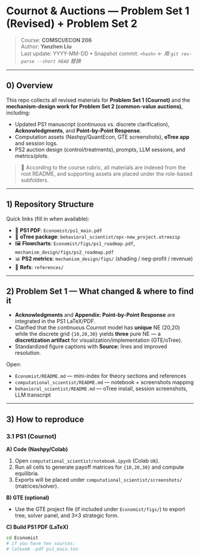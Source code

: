 # Cournot & Auctions — Problem Set 1 (Revised) + Problem Set 2

> Course: **COMSCI/ECON 206**  
> Author: **Yanzhen Liu**  
> Last update: YYYY-MM-DD • Snapshot commit: `<hash>`  ← _用 `git rev-parse --short HEAD` 替换_

---

## 0) Overview

This repo collects all revised materials for **Problem Set 1 (Cournot)** and the **mechanism-design work for Problem Set 2 (common-value auctions)**, including:
- Updated PS1 manuscript (continuous vs. discrete clarification), **Acknowledgments**, and **Point-by-Point Response**.
- Computation assets (Nashpy/QuantEcon, GTE screenshots), **oTree app** and session logs.
- PS2 auction design (control/treatments), prompts, LLM sessions, and metrics/plots.

> 📌 According to the course rubric, all materials are indexed from the root README, and supporting assets are placed under the role-based subfolders.

---

## 1) Repository Structure


Quick links (fill in when available):
- 📄 **PS1 PDF**: `Economist/ps1_main.pdf`  
- 🧩 **oTree package**: `behavioral_scientist/opc-new_project.otreezip`  
- 🖼 **Flowcharts**: `Economist/figs/ps1_roadmap.pdf`, `mechanism_design/figs/ps2_roadmap.pdf`  
- 📊 **PS2 metrics**: `mechanism_design/figs/` (shading / neg-profit / revenue)  
- 🧾 **Refs**: `references/` 

---

## 2) Problem Set 1 — What changed & where to find it

- **Acknowledgments** and **Appendix: Point-by-Point Response** are integrated in the PS1 LaTeX/PDF.  
- Clarified that the continuous Cournot model has **unique** NE (20,20) while the discrete grid `{10,20,30}` yields **three** pure NE — a **discretization artifact** for visualization/implementation (GTE/oTree).  
- Standardized figure captions with **Source:** lines and improved resolution.

Open:
- `Economist/README.md` — mini-index for theory sections and references  
- `computational_scientist/README.md` — notebook + screenshots mapping  
- `behavioral_scientist/README.md` — oTree install, session screenshots, LLM transcript

---

## 3) How to reproduce

### 3.1 PS1 (Cournot)

**A) Code (Nashpy/Colab)**
1. Open `computational_scientist/notebook.ipynb` (Colab ok).  
2. Run all cells to generate payoff matrices for `{10,20,30}` and compute equilibria.  
3. Exports will be placed under `computational_scientist/screenshots/` (matrices/solver).

**B) GTE (optional)**
- Use the GTE project file (if included under `Economist/figs/`) to export tree, solver panel, and 3×3 strategic form.

**C) Build PS1 PDF (LaTeX)**
```bash
cd Economist
# if you have tex sources:
# latexmk -pdf ps1_main.tex
